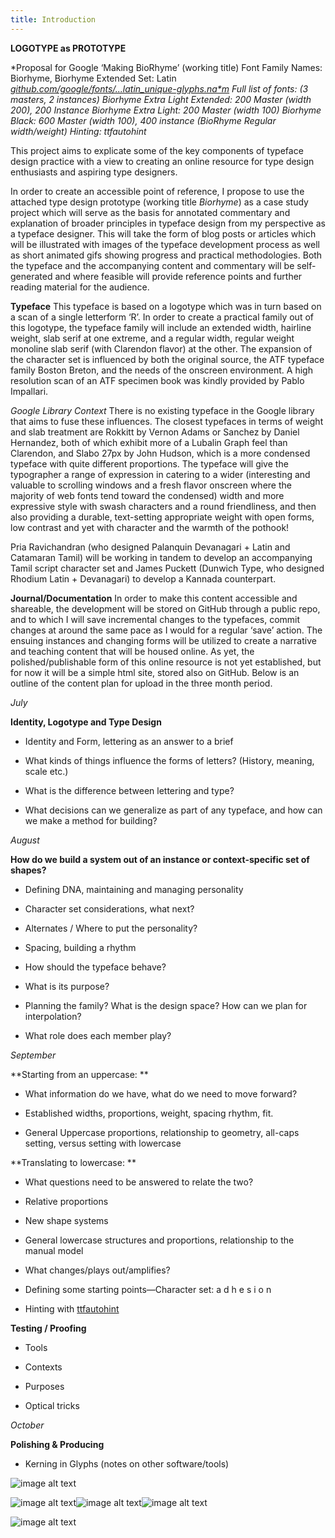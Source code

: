 ```yaml
---
title: Introduction
---
```


**LOGOTYPE as PROTOTYPE**

*Proposal for Google ‘Making BioRhyme’ (working title)Font Family Names: Biorhyme, Biorhyme ExtendedSet: Latin **[github.com/google/fonts/...latin_unique-glyphs.na*m](https://github.com/google/fonts/blob/master/tools/encodings/latin_unique-glyphs.nam)*Full list of fonts: (3 masters, 2 instances)Biorhyme Extra Light Extended: 200 Master (width 200), 200 InstanceBiorhyme Extra Light: 200 Master (width 100)Biorhyme Black: 600 Master (width 100), 400 instance (BioRhyme Regular width/weight)Hinting: ttfautohint*

This project aims to explicate some of the key components of typeface design practice with a view to creating an online resource for type design enthusiasts and aspiring type designers. In order to create an accessible point of reference, I propose to use the attached type design prototype (working title *Biorhyme*) as a case study project which will serve as the basis for annotated commentary and explanation of broader principles in typeface design from my perspective as a typeface designer. This will take the form of blog posts or articles which will be illustrated with images of the typeface development process as well as short animated gifs showing progress and practical methodologies. Both the typeface and the accompanying content and commentary will be self-generated and where feasible will provide reference points and further reading material for the audience. 

**Typeface**This typeface is based on a logotype which was in turn based on a scan of a single letterform ‘R’. In order to create a practical family out of this logotype, the typeface family will include an extended width, hairline weight, slab serif at one extreme, and a regular width, regular weight monoline slab serif (with Clarendon flavor) at the other. The expansion of the character set is influenced by both the original source, the ATF typeface family Boston Breton, and the needs of the onscreen environment. A high resolution scan of an ATF specimen book was kindly provided by Pablo Impallari.

*Google Library Context*There is no existing typeface in the Google library that aims to fuse these influences. The closest typefaces in terms of weight and slab treatment are Rokkitt by Vernon Adams or Sanchez by Daniel Hernandez, both of which exhibit more of a Lubalin Graph feel than Clarendon, and Slabo 27px by John Hudson, which is a more condensed typeface with quite different proportions. The typeface will give the typographer a range of expression in catering to a wider (interesting and valuable to scrolling windows and a fresh flavor onscreen where the majority of web fonts tend toward the condensed) width and more expressive style with swash characters and a round friendliness, and then also providing a durable, text-setting appropriate weight with open forms, low contrast and yet with character and the warmth of the pothook!

Pria Ravichandran (who designed Palanquin Devanagari + Latin and Catamaran Tamil) will be working in tandem to develop an accompanying Tamil script character set and James Puckett (Dunwich Type, who designed Rhodium Latin + Devanagari) to develop a Kannada counterpart.

**Journal/Documentation**In order to make this content accessible and shareable, the development will be stored on GitHub through a public repo, and to which I will save incremental changes to the typefaces, commit changes at around the same pace as I would for a regular ‘save’ action. The ensuing instances and changing forms will be utilized to create a narrative and teaching content that will be housed online. As yet, the polished/publishable form of this online resource is not yet established, but for now it will be a simple html site, stored also on GitHub. Below is an outline of the content plan for upload in the three month period.

*July*

**Identity, Logotype and Type Design**

* Identity and Form, lettering as an answer to a brief

* What kinds of things influence the forms of letters?(History, meaning, scale etc.)

* What is the difference between lettering and type?

* What decisions can we generalize as part of any typeface, and how can we make a method for building? 

*August*

**How do we build a system out of an instance or context-specific set of shapes?**

* Defining DNA, maintaining and managing personality

* Character set considerations, what next? 

* Alternates / Where to put the personality?

* Spacing, building a rhythm

* How should the typeface behave?

* What is its purpose?

* Planning the family? What is the design space? How can we plan for interpolation?

* What role does each member play?

*September*

**Starting from an uppercase: **

* What information do we have, what do we need to move forward? 

* Established widths, proportions, weight, spacing rhythm, fit.

* General Uppercase proportions, relationship to geometry, all-caps setting, versus setting with lowercase

**Translating to lowercase: **

* What questions need to be answered to relate the two? 

* Relative proportions

* New shape systems

* General lowercase structures and proportions, relationship to the manual model

* What changes/plays out/amplifies?

* Defining some starting points—Character set: a d h e s i o n

* Hinting with [ttfautohint](http://www.freetype.org/ttfautohint/doc/ttfautohint.html)

**Testing / Proofing**

* Tools

* Contexts

* Purposes

* Optical tricks

*October*

**Polishing & Producing**

* Kerning in Glyphs (notes on other software/tools)

![image alt text](image_0.png)

![image alt text](image_1.png)![image alt text](image_2.png)![image alt text](image_3.png)

![image alt text](image_4.png)

